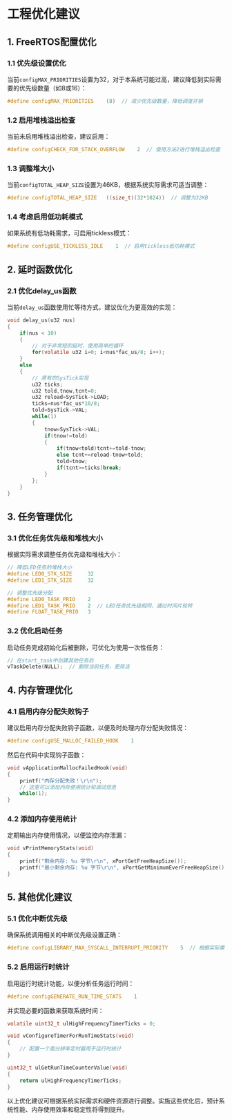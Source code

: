# 工程优化建议

## 1. FreeRTOS配置优化

### 1.1 优先级设置优化
当前`configMAX_PRIORITIES`设置为32，对于本系统可能过高，建议降低到实际需要的优先级数量（如8或16）：
```c
#define configMAX_PRIORITIES    (8)  // 减少优先级数量，降低调度开销
```

### 1.2 启用堆栈溢出检查
当前未启用堆栈溢出检查，建议启用：
```c
#define configCHECK_FOR_STACK_OVERFLOW    2  // 使用方法2进行堆栈溢出检查
```

### 1.3 调整堆大小
当前`configTOTAL_HEAP_SIZE`设置为46KB，根据系统实际需求可适当调整：
```c
#define configTOTAL_HEAP_SIZE   ((size_t)(32*1024))  // 调整为32KB
```

### 1.4 考虑启用低功耗模式
如果系统有低功耗需求，可启用tickless模式：
```c
#define configUSE_TICKLESS_IDLE    1  // 启用tickless低功耗模式
```

## 2. 延时函数优化

### 2.1 优化delay_us函数
当前`delay_us`函数使用忙等待方式，建议优化为更高效的实现：
```c
void delay_us(u32 nus)
{
    if(nus < 10)
    {
        // 对于非常短的延时，使用简单的循环
        for(volatile u32 i=0; i<nus*fac_us/8; i++);
    }
    else
    {
        // 原有的SysTick实现
        u32 ticks;
        u32 told,tnow,tcnt=0;
        u32 reload=SysTick->LOAD;
        ticks=nus*fac_us*10/8;
        told=SysTick->VAL;
        while(1)
        {
            tnow=SysTick->VAL;
            if(tnow!=told)
            {
                if(tnow<told)tcnt+=told-tnow;
                else tcnt+=reload-tnow+told;
                told=tnow;
                if(tcnt>=ticks)break;
            }
        };
    }
}
```

## 3. 任务管理优化

### 3.1 优化任务优先级和堆栈大小
根据实际需求调整任务优先级和堆栈大小：
```c
// 降低LED任务的堆栈大小
#define LED0_STK_SIZE     32
#define LED1_STK_SIZE     32

// 调整优先级分配
#define LED0_TASK_PRIO    2
#define LED1_TASK_PRIO    2  // LED任务优先级相同，通过时间片轮转
#define FLOAT_TASK_PRIO   3
```

### 3.2 优化启动任务
启动任务完成初始化后被删除，可优化为使用一次性任务：
```c
// 在start_task中创建其他任务后
vTaskDelete(NULL);  // 删除当前任务，更简洁
```

## 4. 内存管理优化

### 4.1 启用内存分配失败钩子
建议启用内存分配失败钩子函数，以便及时处理内存分配失败情况：
```c
#define configUSE_MALLOC_FAILED_HOOK    1
```

然后在代码中实现钩子函数：
```c
void vApplicationMallocFailedHook(void)
{
    printf("内存分配失败！\r\n");
    // 这里可以添加内存使用统计和调试信息
    while(1);
}
```

### 4.2 添加内存使用统计
定期输出内存使用情况，以便监控内存泄漏：
```c
void vPrintMemoryStats(void)
{
    printf("剩余内存: %u 字节\r\n", xPortGetFreeHeapSize());
    printf("最小剩余内存: %u 字节\r\n", xPortGetMinimumEverFreeHeapSize());
}
```

## 5. 其他优化建议

### 5.1 优化中断优先级
确保系统调用相关的中断优先级设置正确：
```c
#define configLIBRARY_MAX_SYSCALL_INTERRUPT_PRIORITY    5  // 根据实际需求调整
```

### 5.2 启用运行时统计
启用运行时统计功能，以便分析任务运行时间：
```c
#define configGENERATE_RUN_TIME_STATS    1
```

并实现必要的函数来获取系统时间：
```c
volatile uint32_t ulHighFrequencyTimerTicks = 0;

void vConfigureTimerForRunTimeStats(void)
{
    // 配置一个高分辨率定时器用于运行时统计
}

uint32_t ulGetRunTimeCounterValue(void)
{
    return ulHighFrequencyTimerTicks;
}
```

以上优化建议可根据系统实际需求和硬件资源进行调整。实施这些优化后，预计系统性能、内存使用效率和稳定性将得到提升。